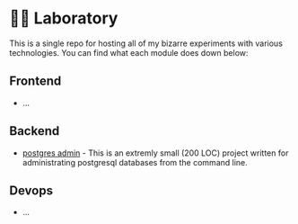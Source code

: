 # 🔬🔭 Laboratory
This is a single repo for hosting all of my bizarre experiments with various technologies. You can find what each module does down below:

## Frontend

- ...

## Backend

- [postgres admin](./posgres_admin) - This is an extremly small (200 LOC) project written for administrating postgresql databases from the command line. 

## Devops

- ...
